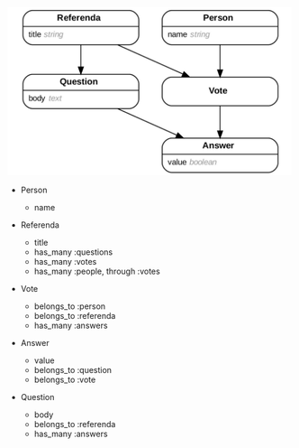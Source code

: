 

![Schema for voting app](/assets/schema.jpg)

- Person
  * name

- Referenda
  * title
  - has_many :questions
  - has_many :votes
  - has_many :people, through :votes

- Vote
  - belongs_to :person
  - belongs_to :referenda
  - has_many :answers

- Answer
  * value
  - belongs_to :question
  - belongs_to :vote

- Question
  * body
  - belongs_to :referenda
  - has_many :answers
